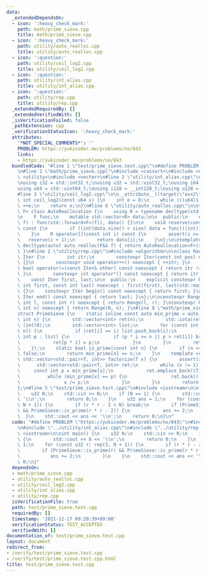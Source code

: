 ```yaml
---
data:
  _extendedDependsOn:
  - icon: ':heavy_check_mark:'
    path: math/prime_sieve.cpp
    title: math/prime_sieve.cpp
  - icon: ':heavy_check_mark:'
    path: utility/auto_realloc.cpp
    title: utility/auto_realloc.cpp
  - icon: ':question:'
    path: utility/ceil_log2.cpp
    title: utility/ceil_log2.cpp
  - icon: ':question:'
    path: utility/int_alias.cpp
    title: utility/int_alias.cpp
  - icon: ':question:'
    path: utility/rep.cpp
    title: utility/rep.cpp
  _extendedRequiredBy: []
  _extendedVerifiedWith: []
  _isVerificationFailed: false
  _pathExtension: cpp
  _verificationStatusIcon: ':heavy_check_mark:'
  attributes:
    '*NOT_SPECIAL_COMMENTS*': ''
    PROBLEM: https://yukicoder.me/problems/no/843
    links:
    - https://yukicoder.me/problems/no/843
  bundledCode: "#line 1 \"test/prime_sieve.test.cpp\"\n#define PROBLEM \"https://yukicoder.me/problems/no/843\"\
    \n#line 2 \"math/prime_sieve.cpp\"\n#include <cassert>\n#include <numeric>\n#include\
    \ <utility>\n#include <vector>\n#line 2 \"utility/int_alias.cpp\"\n#include <cstdint>\n\
    \nusing i32 = std::int32_t;\nusing u32 = std::uint32_t;\nusing i64 = std::int64_t;\n\
    using u64 = std::uint64_t;\nusing i128 = __int128_t;\nusing u128 = __uint128_t;\n\
    #line 3 \"utility/ceil_log2.cpp\"\n\n__attribute__((target(\"avx2\"))) constexpr\
    \ int ceil_log2(const u64 x) {\n    int e = 0;\n    while (((u64)1 << e) < x)\
    \ ++e;\n    return e;\n}\n#line 6 \"utility/auto_realloc.cpp\"\n\ntemplate <class\
    \ F> class AutoReallocation {\n    using R = typename decltype(std::declval<F>()(0))::value_type;\n\
    \n    F func;\n    mutable std::vector<R> data;\n\n  public:\n    explicit AutoReallocation(F&&\
    \ f) : func(std::forward<F>(f)), data() {}\n\n    void reserve(const int size)\
    \ const {\n        if ((int)data.size() < size) data = func(((int)1 << ceil_log2(size)));\n\
    \    }\n    R operator[](const int i) const {\n        assert(i >= 0);\n     \
    \   reserve(i + 1);\n        return data[i];\n    }\n};\n\ntemplate <class F>\
    \ decltype(auto) auto_realloc(F&& f) { return AutoReallocation<F>(std::forward<F>(f));\
    \ }\n#line 2 \"utility/rep.cpp\"\n#include <algorithm>\n\nclass Range {\n    struct\
    \ Iter {\n        int itr;\n        constexpr Iter(const int pos) noexcept : itr(pos)\
    \ {}\n        constexpr void operator++() noexcept { ++itr; }\n        constexpr\
    \ bool operator!=(const Iter& other) const noexcept { return itr != other.itr;\
    \ }\n        constexpr int operator*() const noexcept { return itr; }\n    };\n\
    \    const Iter first, last;\n\n  public:\n    explicit constexpr Range(const\
    \ int first, const int last) noexcept : first(first), last(std::max(first, last))\
    \ {}\n    constexpr Iter begin() const noexcept { return first; }\n    constexpr\
    \ Iter end() const noexcept { return last; }\n};\n\nconstexpr Range rep(const\
    \ int l, const int r) noexcept { return Range(l, r); }\nconstexpr Range rep(const\
    \ int n) noexcept { return Range(0, n); }\n#line 8 \"math/prime_sieve.cpp\"\n\n\
    struct PrimeSieve {\n    static inline const auto min_prime = auto_realloc([](const\
    \ int n) {\n        std::vector<int> ret(n);\n        std::iota(ret.begin(), ret.end(),\
    \ (int)0);\n        std::vector<int> list;\n        for (const int i : rep(2,\
    \ n)) {\n            if (ret[i] == i) list.push_back(i);\n            for (const\
    \ int p : list) {\n                if (p * i >= n || p > ret[i]) break;\n    \
    \            ret[p * i] = p;\n            }\n        }\n        return ret;\n\
    \    });\n    static bool is_prime(const int n) {\n        if (n <= 1) return\
    \ false;\n        return min_prime[n] == n;\n    }\n    template <class T> static\
    \ std::vector<std::pair<T, int>> factorize(T x) {\n        assert(x > 0);\n  \
    \      std::vector<std::pair<T, int>> ret;\n        while (x != 1) {\n       \
    \     const int p = min_prime[x];\n            ret.emplace_back((T)p, 0);\n  \
    \          while (min_prime[x] == p) {\n                ret.back().second++;\n\
    \                x /= p;\n            }\n        }\n        return ret;\n    }\n\
    };\n#line 5 \"test/prime_sieve.test.cpp\"\n#include <iostream>\n\nint main() {\n\
    \    u32 N;\n    std::cin >> N;\n    if (N == 1) {\n        std::cout << 0 <<\
    \ '\\n';\n        return 0;\n    }\n    u32 ans = 1;\n    for (const u32 r: rep(3,\
    \ N + 1)) {\n        if (r * r - 2 > N) break;\n        if (PrimeSieve::is_prime(r)\
    \ && PrimeSieve::is_prime(r * r - 2)) {\n            ans += 2;\n        }\n  \
    \  }\n    std::cout << ans << '\\n';\n    return 0;\n}\n"
  code: "#define PROBLEM \"https://yukicoder.me/problems/no/843\"\n#include \"../math/prime_sieve.cpp\"\
    \n#include \"../utility/int_alias.cpp\"\n#include \"../utility/rep.cpp\"\n#include\
    \ <iostream>\n\nint main() {\n    u32 N;\n    std::cin >> N;\n    if (N == 1)\
    \ {\n        std::cout << 0 << '\\n';\n        return 0;\n    }\n    u32 ans =\
    \ 1;\n    for (const u32 r: rep(3, N + 1)) {\n        if (r * r - 2 > N) break;\n\
    \        if (PrimeSieve::is_prime(r) && PrimeSieve::is_prime(r * r - 2)) {\n \
    \           ans += 2;\n        }\n    }\n    std::cout << ans << '\\n';\n    return\
    \ 0;\n}"
  dependsOn:
  - math/prime_sieve.cpp
  - utility/auto_realloc.cpp
  - utility/ceil_log2.cpp
  - utility/int_alias.cpp
  - utility/rep.cpp
  isVerificationFile: true
  path: test/prime_sieve.test.cpp
  requiredBy: []
  timestamp: '2021-12-17 09:20:39+09:00'
  verificationStatus: TEST_ACCEPTED
  verifiedWith: []
documentation_of: test/prime_sieve.test.cpp
layout: document
redirect_from:
- /verify/test/prime_sieve.test.cpp
- /verify/test/prime_sieve.test.cpp.html
title: test/prime_sieve.test.cpp
---
```

